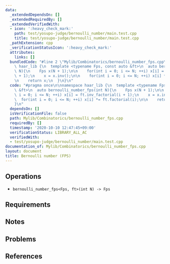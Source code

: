```yaml
---
data:
  _extendedDependsOn: []
  _extendedRequiredBy: []
  _extendedVerifiedWith:
  - icon: ':heavy_check_mark:'
    path: test/yosupo-judge/bernoulli_number/main.test.cpp
    title: test/yosupo-judge/bernoulli_number/main.test.cpp
  _pathExtension: cpp
  _verificationStatusIcon: ':heavy_check_mark:'
  attributes:
    links: []
  bundledCode: "#line 2 \"Mylib/Combinatorics/bernoulli_number_fps.cpp\"\n\nnamespace\
    \ haar_lib {\n  template <typename Fps, const auto &ft>\n  auto bernoulli_number_fps(int\
    \ N){\n    Fps x(N + 1);\n\n    for(int i = 0; i <= N; ++i) x[i] = ft.inv_factorial(i\
    \ + 1);\n    x = x.inv();\n\n    for(int i = 0; i <= N; ++i) x[i] *= ft.factorial(i);\n\
    \n    return x;\n  }\n}\n"
  code: "#pragma once\n\nnamespace haar_lib {\n  template <typename Fps, const auto\
    \ &ft>\n  auto bernoulli_number_fps(int N){\n    Fps x(N + 1);\n\n    for(int\
    \ i = 0; i <= N; ++i) x[i] = ft.inv_factorial(i + 1);\n    x = x.inv();\n\n  \
    \  for(int i = 0; i <= N; ++i) x[i] *= ft.factorial(i);\n\n    return x;\n  }\n\
    }\n"
  dependsOn: []
  isVerificationFile: false
  path: Mylib/Combinatorics/bernoulli_number_fps.cpp
  requiredBy: []
  timestamp: '2020-10-10 12:47:45+09:00'
  verificationStatus: LIBRARY_ALL_AC
  verifiedWith:
  - test/yosupo-judge/bernoulli_number/main.test.cpp
documentation_of: Mylib/Combinatorics/bernoulli_number_fps.cpp
layout: document
title: Bernoulli number (FPS)
---
```


## Operations
- `bernoulli_number_fps<Fps, ft>(int N) -> Fps`

## Requirements

## Notes

## Problems

## References
